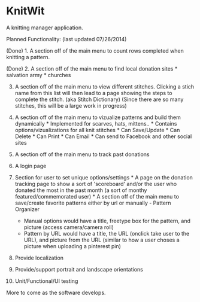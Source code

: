 KnitWit
=======

A knitting manager application. 

Planned Functionality: (last updated 07/26/2014)

  (Done) 1. A section off of the main menu to count rows completed when knitting a pattern.
  
  (Done) 2. A section off of the main menu to find local donation sites 
  	* salvation army
  	* churches

  3. A section off of the main menu to view different stitches. Clicking a stich name from this list will
  then lead to a page showing the steps to complete the stitch. (aka Stitch Dictionary) (Since there are so many stitches, this will be a large work in progress)

  4. A section off of the main menu to vizualize patterns and build them dynamically
  	* Implemented for scarves, hats, mittens..
  	* Contains options/vizualizations for all knit stitches
  	* Can Save/Update
  	* Can Delete
  	* Can Print
  	* Can Email
  	* Can send to Facebook and other social sites

  5. A section off of the main menu to track past donations

  6. A login page

  7. Section for user to set unique options/settings
  	* A page on the donation tracking page to show a sort of 'scoreboard' and/or the user who donated the most in the past month (a sort of monthy featured/commemorated user)
  	* A section off of the main menu to save/create favorite patterns either by url or manually - Pattern Organizer
  		* Manual options would have a title, freetype box for the pattern, and picture (access camera/camera roll)
  		* Pattern by URL would have a title, the URL (onclick take user to the URL), and picture from the URL (similar to how a user choses a picture when uploading a pinterest pin)

  8. Provide localization

  9. Provide/support portrait and landscape orientations

  10. Unit/Functional/UI testing
  
More to come as the software develops.
